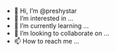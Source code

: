 - 👋 Hi, I’m @preshystar
- 👀 I’m interested in ...
- 🌱 I’m currently learning ...
- 💞️ I’m looking to collaborate on ...
- 📫 How to reach me ...

<!---
preshystar/preshystar is a ✨ special ✨ repository because its `README.md` (this file) appears on your GitHub profile.
You can click the Preview link to take a look at your changes.
--->
